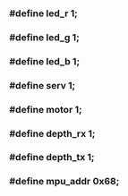 <h3>#define led_r 1;<h3>
<h3>#define led_g 1;<h3>
<h3>#define led_b 1;<h3>
<h3>#define serv 1;<h3>
<h3>#define motor 1;<h3>
<h3>#define depth_rx 1;<h3>
<h3>#define depth_tx 1;<h3>
<h3>#define mpu_addr 0x68;<h3>

